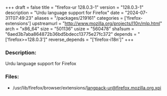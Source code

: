 +++
draft = false
title = "firefox-ur 128.0.3-1"
version = "128.0.3-1"
description = "Urdu language support for Firefox"
date = "2024-07-31T07:49:23"
aliases = "/packages/219161"
categories = ['firefox-extensions']
upstreamurl = "http://www.mozilla.org/projects/l10n/mlp.html"
arch = "x86_64"
size = "501136"
usize = "560478"
sha1sum = "6aed3b7aba864872b36bd5bdecc13775e27fc372"
depends = "['firefox>=128.0.3']"
reverse_depends = "['firefox-i18n']"
+++
### Description: 
Urdu language support for Firefox

### Files: 
* /usr/lib/firefox/browser/extensions/langpack-ur@firefox.mozilla.org.xpi
